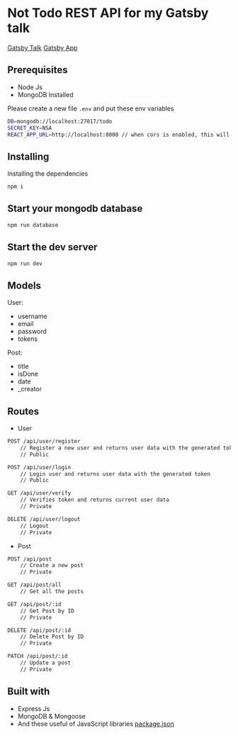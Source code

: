 # Not Todo REST API for my Gatsby talk

[Gatsby Talk](https://building-apps-with-gatsby.netlify.com/)
[Gatsby App](https://github.com/smakosh/gatsby-app-starter-rest-api)

## Prerequisites

- Node Js
- MongoDB Installed

Please create a new file `.env` and put these env variables

```bash
DB=mongodb://localhost:27017/todo
SECRET_KEY=NSA
REACT_APP_URL=http://localhost:8000 // when cors is enabled, this will be the only origin to send requests
```

## Installing

Installing the dependencies

```bash
npm i
```

## Start your mongodb database

```bash
npm run database
```

## Start the dev server

```bash
npm run dev
```

## Models

User:

- username
- email
- password
- tokens

Post:

- title
- isDone
- date
- \_creator

## Routes

- User

```bash
POST /api/user/register
    // Register a new user and returns user data with the generated token
    // Public

POST /api/user/login
    // Login user and returns user data with the generated token
    // Public

GET /api/user/verify
    // Verifies token and returns current user data
    // Private

DELETE /api/user/logout
    // Logout
    // Private
```

- Post

```bash
POST /api/post
    // Create a new post
    // Private

GET /api/post/all
    // Get all the posts

GET /api/post/:id
    // Get Post by ID
    // Private

DELETE /api/post/:id
    // Delete Post by ID
    // Private

PATCH /api/post/:id
    // Update a post
    // Private
```

## Built with

- Express Js
- MongoDB & Mongoose
- And these useful of JavaScript libraries [package.json](package.json)

